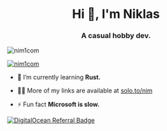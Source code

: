 <h1 align="center">Hi 👋, I'm Niklas</h1>
<h3 align="center">A casual hobby dev.</h3>

<p align="left"> <img src="https://komarev.com/ghpvc/?username=nim1com&label=Profile%20views&color=0e75b6&style=flat" alt="nim1com" /> </p>

<p align="left"> <a href="https://github.com/ryo-ma/github-profile-trophy"><img src="https://github-profile-trophy.vercel.app/?username=nim1com" alt="nim1com" /></a> </p>

- 🌱 I’m currently learning **Rust.**

- 👨‍💻 More of my links are available at [solo.to/nim](solo.to/nim)

- ⚡ Fun fact **Microsoft is slow.**

[![DigitalOcean Referral Badge](https://web-platforms.sfo2.digitaloceanspaces.com/WWW/Badge%203.svg)](https://www.digitalocean.com/?refcode=b30acb20e6b1&utm_campaign=Referral_Invite&utm_medium=Referral_Program&utm_source=badge)
